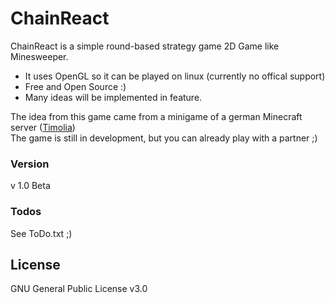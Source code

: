 # ChainReact

ChainReact is a simple round-based strategy game 2D Game like Minesweeper.

  - It uses OpenGL so it can be played on linux (currently no offical support)
  - Free and Open Source :)
  - Many ideas will be implemented in feature.

The idea from this game came from a minigame of a german Minecraft server ([Timolia](https://www.timolia.de/ "Timolia"))  
The game is still in development, but you can already play with a partner ;)

### Version
v 1.0 Beta

### Todos
See ToDo.txt ;)

License
----

GNU General Public License v3.0
